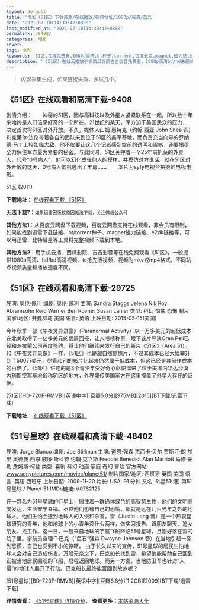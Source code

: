 ```yaml
---
layout: default
title: '电影《51区》下载资源/在线播放/视频地址/1080p/高清/蓝光'
date: "2021-07-10T14:39:47+0800"
last_modified_at: "2021-07-10T14:39:47+0800"
permalink: /9408/
categories: 电影
cover:
tags: 电影
keywords: '51区,在线免费看,1080p高清,bt种子,torrent,百度云盘,magnet,磁力链,迅雷下载资源'
description: '《51区》在线云播放手机西瓜影院吉吉影音免费看，1080p高清bd/hd未删减完整版和tc抢先枪版，mkv/mp4格式，附带bt/torrent种子、magnet/磁力链、百度云盘、网盘资源迅雷下载链接'
---
```


>内容采集生成，如果链接失效，多试几个。


## 《51区》在线观看和高清下载-9408

剧情介绍：　　神秘的51区，因与高科技以及外星人紧紧联系在一起，所以数十年来始终是人们倍感好奇的一个所在。21世纪的某天，军方迫于美国民众的压力，决定首次将51区对外开放。不久，媒体人山姆·惠特克（约翰·西亚 John Shea 饰）和克莱尔·法伦带着各自的团队来到位于51区的美军基地，而负责充当向导的罗纳德·马丁上校如临大敌，他不仅要让这几个记者感到空前的透明和震撼，还要竭尽全力保住军方最为紧要的秘密。与此同时，51区关押着一个25年前抓获的外星人，代号“0号病人”，他可以幻化成任何人的模样，并模仿对方说话。就在51区对外开放的这天，0号病人伺机逃出了牢房…… 　　本片为syfy电视台拍摄的电视电影。


51区 (2011)

**下载地址**： [在线观看下载 《51区》](https://www.btbtdy.me/btdy/dy9504.html) 


**无法下载?**：`如果迅雷因版权原因无法下载，关注微信公众号 `

**其他方法1**：从百度云网盘下载视频，百度云网盘支持在线观看，非会员有限制，如果能找到迅雷下载链接、bt/torrent种子、magnet磁力链接、e2dk链接等，可以用迅雷、比特彗星等工具将完整视频下载到本地。

**其他方法2**：用手机云播、西瓜影院、吉吉影音等在线免费观看《51区》，一般提供1080p高清、hd/bd高清视频、tc抢先版视频，视频为mkv或mp4格式，不同站点视频质量和播放速度不同。


## 《51区》在线观看和高清下载-29725

导演: 奥伦·佩利 编剧: 奥伦·佩利 主演: Sandra Staggs Jelena Nik Roy Abramsohn Reid Warner Ben Rovner Susan Lanier 类型: 科幻 惊悚 恐怖 制片国家/地区: 开曼群岛 美国 语言: 英语 上映日期: 2015-05-15(美国)

今年秋季一部《午夜灵异录像》（Paranormal Activity）以一万多美元的超低成本在北美取得了一亿多美元的票房回报，让人啧啧称奇。眼下该片导演Oren Peli已经和派拉蒙公司再度签约，将让他们继续来发行自己的新片《51区》（Area 51）。 和《午夜灵异录像》一样，《51区》也是超自然惊悚片，不过其成本已经大幅攀升到了500万美元，尽管和别的影片比起来仍然属于低成本，但这已经是其前作成本的百倍了。《51区》讲述的是3个青少年受好奇心驱使溜进了位于美国内华达沙漠内利斯空军基地俗称51区的地方，外界盛传美国军方在这里掩盖了外星人存在的证据。


[51区][HD-720P-RMVB][英语中字][豆瓣5.0分][975MB][2015][BT下载/迅雷下载]

**下载地址**： [在线观看下载 《51区》](https://www.btdx8.com/torrent/area_51_2015.html) 


## 《51号星球》在线观看和高清下载-48402

导演: Jorge Blanco 编剧: Joe Stillman 主演: 道恩·强森 杰西卡·贝尔 贾斯汀·朗 加里·奥德曼 西恩·威廉·斯科特 约翰·克立斯 Freddie Benedict Alan Marriott 马修·豪勒 詹姆斯·柯登 类型: 喜剧 科幻 动画 家庭 奇幻 冒险 官方网站: www.sonypictures.com/movies/planet51/ 制片国家/地区: 西班牙 英国 美国 语言: 英语 西班牙 上映日期: 2009-11-20 片长: USA: 91 分钟 又名: 外星51(港) 第51号星球 / Planet 51 IMDb链接: tt0762125

在一颗名为51号星球的行星上，居住着一群通体绿色的高智慧生物，他们的文明高度发达，生活安宁幸福。不过他们也有自己的恐慌，那就是远在几百光年之外的地球人，他们生怕会遭到地球人的入侵和杀害。雷（Justin Long 音）是一个热衷星球研究的青年，他和地球上的小青年没什么两样，做实习报告、跟朋友聊天、追女朋友、找工作。这一日，一艘来自地球的宇航飞船降临51号星球，且刚好落在雷的院子里。宇航员查理·T·巴克（“巨石”强森 Dwayne Johnson 音）在当地引起一系列恐慌，自己也受到不小的惊吓。 由于长久以来的宣传，51号星球的居民生怕地球人会对自己造成伤害。万般无奈之下，巴克船长找到雷，希望他能帮助自己回到正被当地居民围观的飞船，启程返回地球。而另一方面，当地防卫军也针对“入侵”的地球人展开了行动。巴克船长最终能否回到故乡呢？


[51号星球][BD-720P-RMVB][英语中字][豆瓣6.8分][1.2GB][2009][BT下载/迅雷下载]

**详情查看**： [《51号星球》详情介绍](/movie/48402/)， **查看更多**：[本站资源大全](/movie/t/all/)

